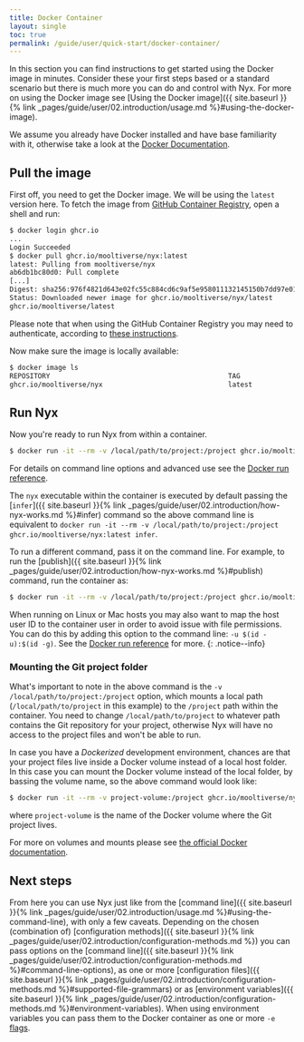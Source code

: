 ```yaml
---
title: Docker Container
layout: single
toc: true
permalink: /guide/user/quick-start/docker-container/
---
```


In this section you can find instructions to get started using the Docker image in minutes. Consider these your first steps based or a standard scenario but there is much more you can do and control with Nyx. For more on using the Docker image see [Using the Docker image]({{ site.baseurl }}{% link _pages/guide/user/02.introduction/usage.md %}#using-the-docker-image).

We assume you already have Docker installed and have base familiarity with it, otherwise take a look at the [Docker Documentation](https://docs.docker.com/).

## Pull the image

First off, you need to get the Docker image. We will be using the `latest` version here. To fetch the image from [GitHub Container Registry](https://github.com/mooltiverse/nyx/pkgs/container/nyx), open a shell and run:

```bash
$ docker login ghcr.io
...
Login Succeeded
$ docker pull ghcr.io/mooltiverse/nyx:latest
latest: Pulling from mooltiverse/nyx
ab6db1bc80d0: Pull complete
[...]
Digest: sha256:976f4821d643e02fc55c884cd6c9af5e958011132145150b7dd97e01d71ba055
Status: Downloaded newer image for ghcr.io/mooltiverse/nyx/latest
ghcr.io/mooltiverse/latest
```

Please note that when using the GitHub Container Registry you may need to authenticate, according to [these instructions](https://docs.github.com/en/packages/working-with-a-github-packages-registry/working-with-the-container-registry).

Now make sure the image is locally available:

```bash
$ docker image ls
REPOSITORY                                            TAG                 IMAGE ID       CREATED        SIZE
ghcr.io/mooltiverse/nyx                               latest              a14cbc284e81   2 days ago     7.35MB
```

## Run Nyx

Now you're ready to run Nyx from within a container.

```bash
$ docker run -it --rm -v /local/path/to/project:/project ghcr.io/mooltiverse/nyx
```

For details on command line options and advanced use see the [Docker run reference](https://docs.docker.com/engine/reference/run/).

The `nyx` executable within the container is executed by default passing the [`infer`]({{ site.baseurl }}{% link _pages/guide/user/02.introduction/how-nyx-works.md %}#infer) command so the above command line is equivalent to `docker run -it --rm -v /local/path/to/project:/project ghcr.io/mooltiverse/nyx:latest infer`.

To run a different command, pass it on the command line. For example, to run the [publish]({{ site.baseurl }}{% link _pages/guide/user/02.introduction/how-nyx-works.md %}#publish) command, run the container as:

```bash
$ docker run -it --rm -v /local/path/to/project:/project ghcr.io/mooltiverse/nyx:latest publish
```

When running on Linux or Mac hosts you may also want to map the host user ID to the container user in order to avoid issue with file permissions. You can do this by adding this option to the command line: `-u $(id -u):$(id -g)`. See the [Docker run reference](https://docs.docker.com/engine/reference/run/) for more.
{: .notice--info}

### Mounting the Git project folder

What's important to note in the above command is the `-v /local/path/to/project:/project` option, which mounts a local path (`/local/path/to/project` in this example) to the `/project` path within the container. You need to change `/local/path/to/project` to whatever path contains the Git repository for your project, otherwise Nyx will have no access to the project files and won't be able to run.

In case you have a *Dockerized* development environment, chances are that your project files live inside a Docker volume instead of a local host folder. In this case you can mount the Docker volume instead of the local folder, by bassing the volume name, so the above command would look like:

```bash
$ docker run -it --rm -v project-volume:/project ghcr.io/mooltiverse/nyx:latest [...]
```

where `project-volume` is the name of the Docker volume where the Git project lives.

For more on volumes and mounts please see [the official Docker documentation](https://docs.docker.com/storage/volumes/).

## Next steps

From here you can use Nyx just like from the [command line]({{ site.baseurl }}{% link _pages/guide/user/02.introduction/usage.md %}#using-the-command-line), with only a few caveats. Depending on the chosen (combination of) [configuration methods]({{ site.baseurl }}{% link _pages/guide/user/02.introduction/configuration-methods.md %}) you can pass options on the [command line]({{ site.baseurl }}{% link _pages/guide/user/02.introduction/configuration-methods.md %}#command-line-options), as one or more [configuration files]({{ site.baseurl }}{% link _pages/guide/user/02.introduction/configuration-methods.md %}#supported-file-grammars) or as [environment variables]({{ site.baseurl }}{% link _pages/guide/user/02.introduction/configuration-methods.md %}#environment-variables). When using environment variables you can pass them to the Docker container as one or more `-e` [flags](https://docs.docker.com/engine/reference/run/#env-environment-variables).